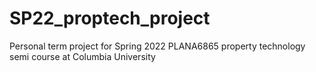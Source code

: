 # SP22_proptech_project
Personal term project for Spring 2022 PLANA6865 property technology semi course at Columbia University
